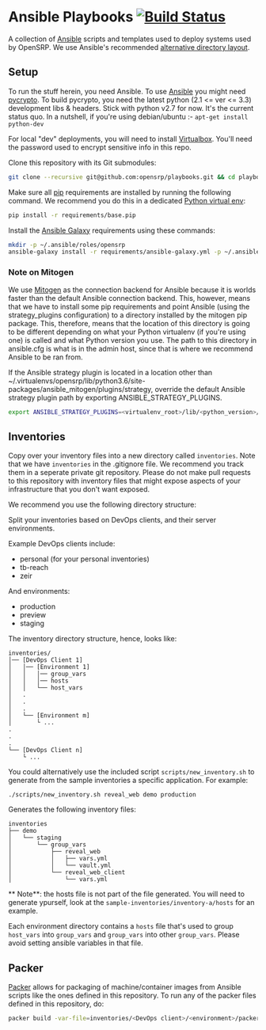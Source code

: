 # Ansible Playbooks [![Build Status](https://travis-ci.com/OpenSRP/playbooks.svg?branch=master)](https://travis-ci.com/OpenSRP/playbooks)

A collection of [Ansible][1] scripts and templates used to deploy systems used by OpenSRP.
We use Ansible's recommended [alternative directory layout][4].

## Setup

To run the stuff herein, you need Ansible. To use [Ansible][1] you might need [pycrypto][2].
To build pycrypto, you need the latest python (2.1 <= ver <= 3.3) development libs & headers.
Stick with python v2.7 for now. It's the current status quo.
In a nutshell, if you're using debian/ubuntu :- `apt-get install python-dev`

For local "dev" deployments, you will need to install [Virtualbox][3]. You'll need the password
used to encrypt sensitive info in this repo.

Clone this repository with its Git submodules:

```sh
git clone --recursive git@github.com:opensrp/playbooks.git && cd playbooks
```

Make sure all [pip][5] requirements are installed by running the following command. We recommend
you do this in a dedicated [Python virtual env][6]:

```sh
pip install -r requirements/base.pip
```

Install the [Ansible Galaxy](https://docs.ansible.com/ansible/latest/reference_appendices/galaxy.html) requirements using these commands:

```sh
mkdir -p ~/.ansible/roles/opensrp
ansible-galaxy install -r requirements/ansible-galaxy.yml -p ~/.ansible/roles/opensrp
```

### Note on Mitogen

We use [Mitogen][8] as the connection backend for Ansible because it is worlds faster than the default Ansible connection backend. This, however, means that we have to install some pip requirements and point Ansible (using the strategy_plugins configuration) to a directory installed by the mitogen pip package. This, therefore, means that the location of this directory is going to be different depending on what your Python virtualenv (if you're using one) is called and what Python version you use. The path to this directory in ansible.cfg is what is in the admin host, since that is where we recommend Ansible to be ran from.

If the Ansible strategy plugin is located in a location other than ~/.virtualenvs/opensrp/lib/python3.6/site-packages/ansible_mitogen/plugins/strategy, override the default Ansible strategy plugin path by exporting ANSIBLE_STRATEGY_PLUGINS.

```sh
export ANSIBLE_STRATEGY_PLUGINS=<virtualenv_root>/lib/<python_version>/site-packages/ansible_mitogen/plugins/strategy
```

## Inventories

Copy over your inventory files into a new directory called `inventories`. Note that we have `inventories` in the .gitignore file. We recommend you track them in a seperate private git repository. Please do not make pull requests to this repository with inventory files that might expose aspects of your infrastructure that you don't want exposed.

We recommend you use the following directory structure:

Split your inventories based on DevOps clients, and their server environments.

Example DevOps clients include:

 - personal (for your personal inventories)
 - tb-reach
 - zeir

And environments:

 - production
 - preview
 - staging

The inventory directory structure, hence, looks like:

```
inventories/
│── [DevOps Client 1]
│   │── [Environment 1]
│   │   │── group_vars
│   │   │── hosts
│   │   └── host_vars
│   .
│   .
│   .
│   └── [Environment m]
│       └ ...
.
.
.
└── [DevOps Client n]
    └ ...
```

You could alternatively use the included script `scripts/new_inventory.sh` to generate from the sample inventories a specific application. For example:

```console
./scripts/new_inventory.sh reveal_web demo production
```

Generates the following inventory files:

```console
inventories
├── demo
│   └── staging
│       └── group_vars
│           ├── reveal_web
│           │   ├── vars.yml
│           │   └── vault.yml
│           └── reveal_web_client
│               └── vars.yml
```

   ** Note**: the hosts file is not part of the file generated. You will need to generate ypurself, look at the `sample-inventories/inventory-a/hosts` for an example.

Each environment directory contains a `hosts` file that's used to group `host_vars` into `group_vars` and `group_vars` into other `group_vars`. Please avoid setting ansible variables in that file.

## Packer

[Packer][7] allows for packaging of machine/container images from Ansible scripts like the ones defined in this repository. To run any of the packer files defined in this repository, do:

```sh
packer build -var-file=inventories/<DevOps client>/<environment>/packer/<name of setup>/<name of variant>.json packer/<name of setup>.json
```

[1]: https://www.ansible.com
[2]: https://pypi.python.org/pypi/pycrypto
[3]: https://www.virtualbox.org
[4]: https://docs.ansible.com/ansible/playbooks_best_practices.html#alternative-directory-layout
[5]: https://pip.pypa.io/en/stable/
[6]: https://virtualenvwrapper.readthedocs.io/en/latest/
[7]: https://packer.io/
[8]: https://mitogen.networkgenomics.com/ansible_detailed.html
